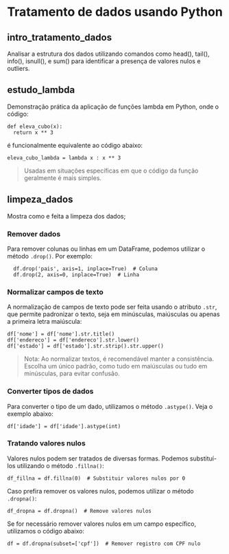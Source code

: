  # Tratamento de dados usando Python
 ## intro_tratamento_dados
  Analisar a estrutura dos dados utilizando comandos como head(), tail(), info(), isnull(), e sum() para identificar a presença de valores nulos e outliers.
 ## estudo_lambda
  Demonstração prática da aplicação de funções lambda em Python, onde o código:
  ```
def eleva_cubo(x):
    return x ** 3
  ```
  é funcionalmente equivalente ao código abaixo:
  ```
eleva_cubo_lambda = lambda x : x ** 3
  ```
  > Usadas em situações específicas em que o código da função geralmente é mais simples.
 ## limpeza_dados
  Mostra como e feita a limpeza dos dados;
 ### Remover dados
  Para remover colunas ou linhas em um DataFrame, podemos utilizar o método `.drop()`. Por exemplo:
```
  df.drop('pais', axis=1, inplace=True)  # Coluna
  df.drop(2, axis=0, inplace=True)  # Linha
```

 ### Normalizar campos de texto
  A normalização de campos de texto pode ser feita usando o atributo `.str`, que permite padronizar o texto, seja em minúsculas, maiúsculas ou apenas a primeira letra maiúscula:
  ```
  df['nome'] = df['nome'].str.title()
  df['endereco'] = df['endereco'].str.lower()
  df['estado'] = df['estado'].str.strip().str.upper()
  ```
> Nota: Ao normalizar textos, é recomendável manter a consistência. Escolha um único padrão, como tudo em maiúsculas ou tudo em minúsculas, para evitar confusão.

 ### Converter tipos de dados
  Para converter o tipo de um dado, utilizamos o método `.astype()`. Veja o exemplo abaixo:
  ```
  df['idade'] = df['idade'].astype(int)
  ```
 ### Tratando valores nulos
  Valores nulos podem ser tratados de diversas formas. Podemos substituí-los utilizando o método `.fillna()`:
```
df_fillna = df.fillna(0)  # Substituir valores nulos por 0
```
  Caso prefira remover os valores nulos, podemos utilizar o método `.dropna()`:
```
df_dropna = df.dropna()  # Remove valores nulos
```
  Se for necessário remover valores nulos em um campo específico, utilizamos o código abaixo:
```
df = df.dropna(subset=['cpf'])  # Remover registro com CPF nulo
```

